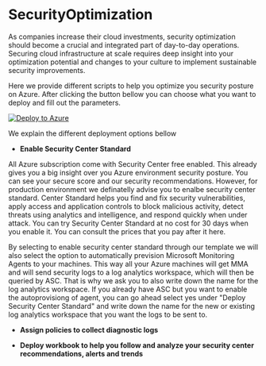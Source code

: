 # SecurityOptimization

As companies increase their cloud investments, security optimization should become a crucial and integrated part of day-to-day operations. Securing cloud infrastructure at scale requires deep insight into your optimization potential and changes to your culture to implement sustainable security improvements.

Here we provide different scripts to help you optimize you security posture on Azure. 
After clicking the button bellow you can choose what you want to deploy and fill out the parameters. 


[![Deploy to Azure](https://aka.ms/deploytoazurebutton)](https://portal.azure.com/#create/Microsoft.Template/uri/https%3A%2F%2Fraw.githubusercontent.com%2Fjoanabmartins%2FSecurityOptimization%2Fmaster%2Fazuredeploy.json)

We explain the different deployment options bellow 

 * **Enable Security Center Standard** 

All Azure subscription come with Security Center free enabled. This already gives you a big insight over you Azure environment security posture. You can see your secure score and our security recommendations. However, for production environment we definatelly advise you to enalbe security center standard.  Center Standard helps you find and fix security vulnerabilities, apply access and application controls to block malicious activity, detect threats using analytics and intelligence, and respond quickly when under attack. You can try Security Center Standard at no cost for 30 days when you enable it. You can consult the prices that you pay after it here.
 
By selecting to enable security center standard through our template we will also select the option to automatically prevision Microsoft Monitoring Agents to your machines. This way all your Azure machines will get MMA and will send security logs to a log analytics workspace, which will then be queried by ASC. That is why we ask you to also write down the name for the log analytics workspace. 
If you already have ASC but you want to enable the autoprovisiong of agent, you can go ahead select yes under "Deploy Security Center Standard" and write down the name for the new or existing log analytics workspace that you want the logs to be sent to.
 
 
 * **Assign policies to collect diagnostic logs**
 
 * **Deploy workbook to help you follow and analyze your security center recommendations, alerts and trends**
